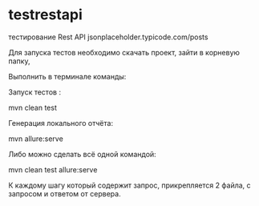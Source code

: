 # testrestapi
тестирование Rest API jsonplaceholder.typicode.com/posts

Для запуска тестов необходимо скачать проект, зайти в корневую папку,

Выполнить в терминале команды:

Запуск тестов :

mvn clean test

Генерация локального отчёта:

mvn allure:serve

Либо можно сделать всё одной командой:

mvn clean test allure:serve

К каждому шагу который содержит запрос, прикрепляется 2 файла, с запросом и ответом от сервера.
